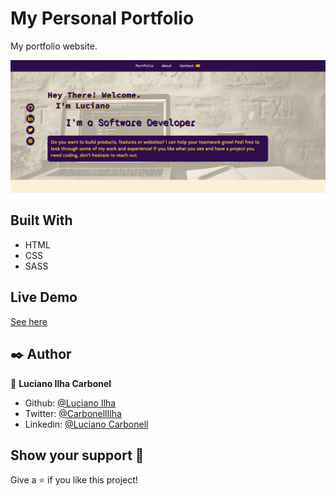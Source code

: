 # My Personal Portfolio

My portfolio website.

![Screenshot](assets/images/pf-screenshot.png)

## Built With

- HTML
- CSS
- SASS

## Live Demo

[See here](https://quirky-golick-1a9aba.netlify.app/)


## ✒️ Author <a name = "author"></a>

👤 **Luciano Ilha Carbonel**

- Github: [@Luciano Ilha](https://github.com/luciano-ilha)
- Twitter: [@CarbonellIlha](https://twitter.com/CarbonellIlha )
- Linkedin: [@Luciano Carbonell](https://www.linkedin.com/in/luciano-carbonell/)


## Show your support :muscle:

Give a ⭐️ if you like this project!

